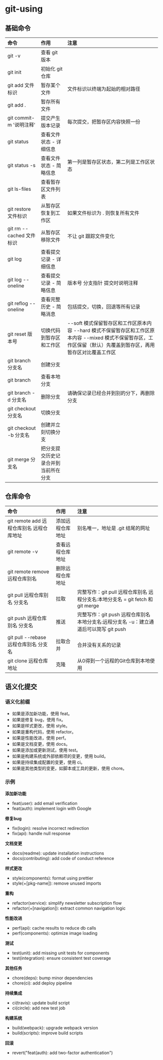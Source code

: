 # git-using

## **基础命令**

|命令|作用|注意|
| :- | :- | :- |
|git -v|查看 git 版本||
|git init|初始化 git 仓库||
|git add 文件标识|暂存某个文件|文件标识以终端为起始的相对路径|
|git add .|暂存所有文件||
|git commit-m '说明注释'|提交产生版本记录|每次提交，把暂存区内容快照一份|
|git status|查看文件状态 - 详细信息||
|git status -s|查看文件状态 - 简略信息|第一列是暂存区状态，第二列是工作区状态|
|git ls-files|查看暂存区文件列表||
|git restore 文件标识|从暂存区恢复到工作区|如果文件标识为 . 则恢复所有文件|
|git rm --cached 文件标识|从暂存区移除文件|不让 git 跟踪文件变化|
|git log|查看提交记录 - 详细信息||
|git log --oneline|查看提交记录 - 简略信息|版本号 分支指针 提交时说明注释|
|git reflog --oneline|查看完整历史 - 简略消息|包括提交，切换，回退等所有记录|
|git reset 版本号|切换代码到暂存区和工作区|--soft 模式保留暂存区和工作区原本内容 --hard 模式不保留暂存区和工作区原本内容 --mixed 模式不保留暂存区，工作区保留（默认）先覆盖到暂存区，再用暂存区对比覆盖工作区|
|git branch 分支名|创建分支||
|git branch|查看本地分支||
|git branch -d 分支名|删除分支|请确保记录已经合并到别的分下，再删除分支|
|git checkout 分支名|切换分支||
|git checkout -b 分支名|创建并立刻切换分支||
|git merge 分支名|把分支提交历史记录合并到当前所在分支||

## **仓库命令**

|命令|作用|注意|
| :- | :- | :- |
|git remote add 远程仓库别名 远程仓库地址|添加远程仓库地址|别名唯一，地址是 .git 结尾的网址|
|git remote -v|查看远程仓库地址||
|git remote remove 远程仓库别名|删除远程仓库地址||
|git pull 远程仓库别名 分支名|拉取|完整写作：git pull 远程仓库别名 远程分支名:本地分支名 = git fetch 和 git merge|
|git push 远程仓库别名 分支名|推送|完整写作：git push 远程仓库别名 本地分支名:远程分支名 -u：建立通道后可以简写 git push|
|git pull --rebase 远程仓库别名 分支名|拉取合并|合并没有关系的记录|
|git clone 远程仓库地址|克隆|从0得到一个远程的Git仓库到本地使用|

## **语义化提交**

### **语义化前缀**

- 如果是添加新功能，使用 feat。
- 如果是修复 bug，使用 fix。
- 如果是样式更改，使用 style。
- 如果是重构代码，使用 refactor。
- 如果是性能改进，使用 perf。
- 如果是文档变更，使用 docs。
- 如果是添加或更新测试，使用 test。
- 如果是构建系统或外部依赖项的变更，使用 build。
- 如果是持续集成配置的变更，使用 ci。
- 如果是其他类型的变更，如脚本或工具的更新，使用 chore。

### **示例**

**添加新功能**
- feat(user): add email verification
- feat(auth): implement login with Google

**修复bug**
- fix(login): resolve incorrect redirection
- fix(api): handle null response

**文档变更**
- docs(readme): update installation instructions
- docs(contributing): add code of conduct reference

**样式更改**
- style(components): format using prettier
- style(+[pkg-name]): remove unused imports

**重构**
- refactor(service): simplify newsletter subscription flow
- refactor(+[navigation]): extract common navigation logic

**性能改进**
- perf(api): cache results to reduce db calls
- perf(components): optimize image loading

**测试**
- test(unit): add missing unit tests for components
- test(integration): ensure consistent test coverage

**其他任务**
- chore(deps): bump minor dependencies
- chore(ci): add deploy pipeline

**持续集成**
- ci(travis): update build script
- ci(circle): add new test job

**构建系统**
- build(webpack): upgrade webpack version
- build(scripts): improve build scripts

**回滚**
- revert("feat(auth): add two-factor authentication")


